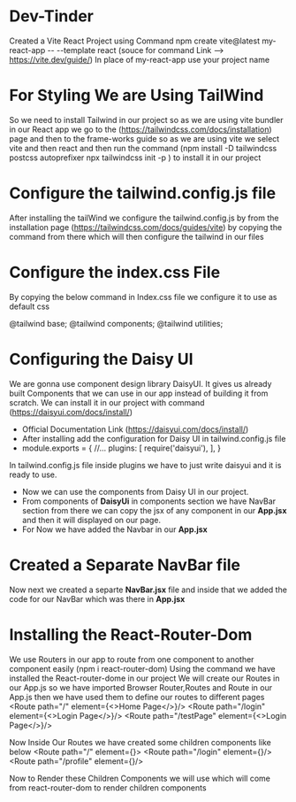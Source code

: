 # Dev-Tinder 
Created a Vite React Project using Command 
npm create vite@latest my-react-app -- --template react
(souce for command Link --> https://vite.dev/guide/)
In place of my-react-app use your project name

# For Styling We are Using TailWind
So we need to install Tailwind in our project so as we are using vite bundler in our React app we
go to the (https://tailwindcss.com/docs/installation) page and then to the frame-works guide so as we are using vite we select vite and then react and then run the command (npm install -D tailwindcss postcss autoprefixer
npx tailwindcss init -p ) to install it in our project 
 
# Configure the tailwind.config.js file
After installing the tailWind we configure the tailwind.config.js by  from the installation page
(https://tailwindcss.com/docs/guides/vite) by copying the command from there which will then 
configure the tailwind in our files 

# Configure the index.css File 
By copying the below command in Index.css file we configure it to use as default css

@tailwind base;
@tailwind components;
@tailwind utilities;

# Configuring the Daisy UI 
We are gonna use component design library DaisyUI. It gives us already built Components that we can use in our app instead of building it from scratch.
We can install it in our project with command (https://daisyui.com/docs/install/) 
- Official Documentation Link (https://daisyui.com/docs/install/)
- After installing add the configuration for Daisy UI in tailwind.config.js file
- module.exports = {
  //...
  plugins: [
    require('daisyui'),
  ],
}

In tailwind.config.js file inside plugins we have to just write daisyui and it is ready to use.
- Now we can use the components from Daisy UI in our project.
- From components of __DaisyUi__ in components section we have NavBar section from there we can copy the jsx of any component in our __App.jsx__ and then it will displayed on our page.
- For Now we have added the Navbar in our **App.jsx**

# Created a Separate NavBar file
Now next we created a separte __NavBar.jsx__ file and inside that we added the code for our NavBar 
which was there in __App.jsx__

# Installing the React-Router-Dom
We use Routers in our app to route from one component to another component  easily 
(npm i react-router-dom) Using the command we have installed the React-router-dome in our project 
We will create our Routes in our App.js so we have imported Browser Router,Routes and Route in our 
App.js then we have used them to define our routes to different pages
<BrowserRouter basename="/">
<Routes>
  <Route path="/" element={<>Home Page</>}/>
  <Route path="/login" element={<>Login Page</>}/>
  <Route path="/testPage" element={<>Login Page</>}/>

</Routes>
</BrowserRouter>

Now Inside Our Routes we have created some children components like below 
<BrowserRouter basename="/">
<Routes>
  <Route path="/" element={<Body/>}> 
     <Route path="/login" element={<Login/>}/>
     <Route path="/profile" element={<Profile/>}/>
  </Route>

</Routes>
</BrowserRouter>
Now to Render these Children Components we will use  <Outlet/> which will come from react-router-dom to render children components 
